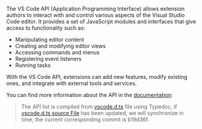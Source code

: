 The VS Code API (Application Programming Interface) allows extension authors to interact with and control various aspects of the Visual Studio Code editor. It provides a set of JavaScript modules and interfaces that give access to functionality such as:

- Manipulating editor content
- Creating and modifying editor views
- Accessing commands and menus
- Registering event listeners
- Running tasks

With the VS Code API, extensions can add new features, modify existing ones, and integrate with external tools and services.

You can find more information about the API in the [documentation](/modules/vscode.html):

> The API list is compiled from [vscode.d.ts](https://github.com/youngjuning/vscode-api/blob/main/vscode.d.ts) file using Typedoc, if [vscode.d.ts source File](https://github.com/microsoft/vscode/blob/main/src/vscode-dts/vscode.d.ts) has been updated, we will synchronize in time, the current corresponding commit is b19d36f.
